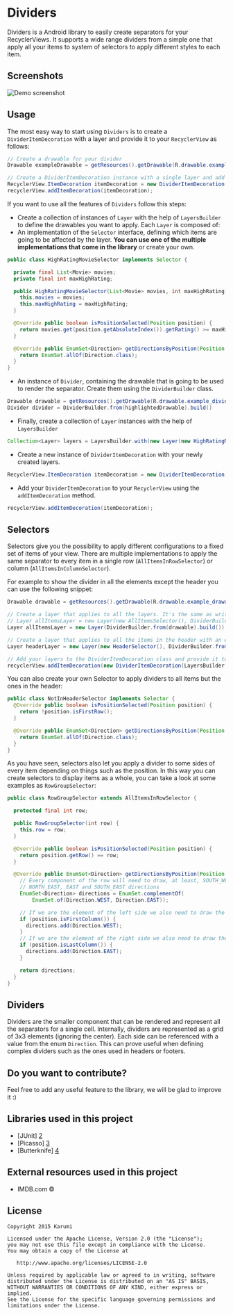 Dividers
==================

Dividers is a Android library to easily create separators for your RecyclerViews. It supports a wide range dividers from a simple one that apply all your items to system of selectors to apply different styles to each item.

Screenshots
-----------

![Demo screenshot][1]

Usage
-----

The most easy way to start using ``Dividers`` is to create a ``DividerItemDecoration`` with a layer and provide it to your ``RecyclerView`` as follows:

```java
// Create a drawable for your divider
Drawable exampleDrawable = getResources().getDrawable(R.drawable.example_drawable);

// Create a DividerItemDecoration instance with a single layer and add it to your recycler view
RecyclerView.ItemDecoration itemDecoration = new DividerItemDecoration(new Layer(DividerBuilder.get().with(exampleDrawable).build()));
recyclerView.addItemDecoration(itemDecoration);
```

If you want to use all the features of ``Dividers`` follow this steps:

* Create a collection of instances of ``Layer`` with the help of ``LayersBuilder`` to define the drawables you want to apply. Each ``Layer`` is composed of:
* An implementation of the ``Selector`` interface, defining which items are going to be affected by the layer. **You can use one of the multiple implementations that come in the library** or create your own.

```java
public class HighRatingMovieSelector implements Selector {

  private final List<Movie> movies;
  private final int maxHighRating;

  public HighRatingMovieSelector(List<Movie> movies, int maxHighRating) {
    this.movies = movies;
    this.maxHighRating = maxHighRating;
  }

  @Override public boolean isPositionSelected(Position position) {
    return movies.get(position.getAbsoluteIndex()).getRating() >= maxHighRating;
  }

  @Override public EnumSet<Direction> getDirectionsByPosition(Position position) {
    return EnumSet.allOf(Direction.class);
  }
}
``` 

* An instance of ``Divider``, containing the drawable that is going to be used to render the separator. Create them using the ``DividerBuilder`` class.

```java
Drawable drawable = getResources().getDrawable(R.drawable.example_divider);
Divider divider = DividerBuilder.from(highlightedDrawable).build()
```

* Finally, create a collection of ``Layer`` instances with the help of ``LayersBuilder``

```java
Collection<Layer> layers = LayersBuilder.with(new Layer(new HighRatingMovieSelector(), divider)).build();
```

* Create a new instance of ``DividerItemDecoration`` with your newly created layers.
```java
RecyclerView.ItemDecoration itemDecoration = new DividerItemDecoration(layers);
```
* Add your ``DividerItemDecoration`` to your ``RecyclerView`` using the ``addItemDecoration`` method.
```java
recyclerView.addItemDecoration(itemDecoration);
```

Selectors
-------------

Selectors give you the possibility to apply different configurations to a fixed set of items of your view. There are multiple implementations to apply the same separator to every item in a single row (``AllItemsInRowSelector``) or column (``AllItemsInColumnSelector``).

For example to show the divider in all the elements except the header you can use the following snippet:
```java
Drawable drawable = getResources().getDrawable(R.drawable.example_drawable);

// Create a layer that applies to all the layers. It's the same as writing :
// Layer allItemsLayer = new Layer(new AllItemsSelector(), DividerBuilder.from(drawable).build());
Layer allItemsLayer = new Layer(DividerBuilder.from(drawable).build());

// Create a layer that applies to all the items in the header with an empty drawable to avoid displaying anything
Layer headerLayer = new Layer(new HeaderSelector(), DividerBuilder.fromEmpty().build());

// Add your layers to the DividerItemDecoration class and provide it to your recycler view!
recyclerView.addItemDecoration(new DividerItemDecoration(LayersBuilder.from(allItemsLayer, headerLayer).build()));
```

You can also create your own Selector to apply dividers to all items but the ones in the header:

```java
public class NotInHeaderSelector implements Selector {
  @Override public boolean isPositionSelected(Position position) {
    return !position.isFirstRow();
  }

  @Override public EnumSet<Direction> getDirectionsByPosition(Position position) {
    return EnumSet.allOf(Direction.class);
  }
}
```

As you have seen, selectors also let you apply a divider to some sides of every item depending on things such as the position. In this way you can create selectors to display items as a whole, you can take a look at some examples as ``RowGroupSelector``:

```java
public class RowGroupSelector extends AllItemsInRowSelector {

  protected final int row;

  public RowGroupSelector(int row) {
    this.row = row;
  }

  @Override public boolean isPositionSelected(Position position) {
    return position.getRow() == row;
  }

  @Override public EnumSet<Direction> getDirectionsByPosition(Position position) {
    // Every component of the row will need to draw, at least, SOUTH_WEST, WEST, NORTH_WEST, 
    // NORTH_EAST, EAST and SOUTH_EAST directions
    EnumSet<Direction> directions = EnumSet.complementOf(
        EnumSet.of(Direction.WEST, Direction.EAST));

    // If we are the element of the left side we also need to draw the west direction
    if (position.isFirstColumn()) {
      directions.add(Direction.WEST);
    }
    // If we are the element of the right side we also need to draw the east direction
    if (position.isLastColumn()) {
      directions.add(Direction.EAST);
    }

    return directions;
  }
}
```

Dividers
--------

Dividers are the smaller component that can be rendered and represent all the separators for a single cell. Internally, dividers are represented as a grid of 3x3 elements (ignoring the center). Each side can be referenced with a value from the enum ``Direction``. This can prove useful when defining complex dividers such as the ones used in headers or footers.

Do you want to contribute?
--------------------------

Feel free to add any useful feature to the library, we will be glad to improve it :)

Libraries used in this project
------------------------------

* [JUnit] [2]
* [Picasso] [3]
* [Butterknife] [4]

External resources used in this project
---------------------------------------

* IMDB.com ©

License
-------

    Copyright 2015 Karumi

    Licensed under the Apache License, Version 2.0 (the "License");
    you may not use this file except in compliance with the License.
    You may obtain a copy of the License at

       http://www.apache.org/licenses/LICENSE-2.0

    Unless required by applicable law or agreed to in writing, software
    distributed under the License is distributed on an "AS IS" BASIS,
    WITHOUT WARRANTIES OR CONDITIONS OF ANY KIND, either express or implied.
    See the License for the specific language governing permissions and
    limitations under the License.

[1]: ./art/example.gif
[2]: https://github.com/junit-team/junit
[3]: https://github.com/square/picasso
[4]: https://github.com/JakeWharton/butterknife
